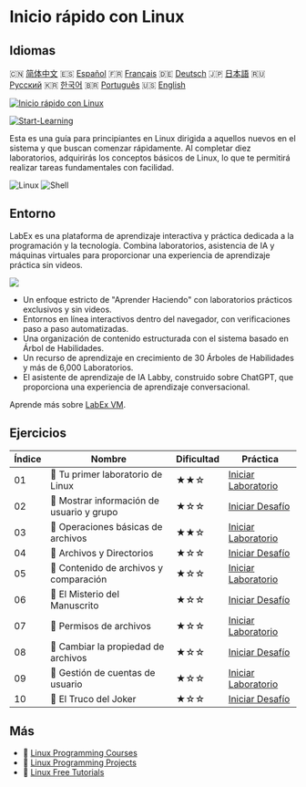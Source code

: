 # Inicio rápido con Linux

## Idiomas

🇨🇳 [简体中文](README_zh.md) 🇪🇸 [Español](README_es.md) 🇫🇷 [Français](README_fr.md) 🇩🇪 [Deutsch](README_de.md) 🇯🇵 [日本語](README_ja.md) 🇷🇺 [Русский](README_ru.md) 🇰🇷 [한국어](README_ko.md) 🇧🇷 [Português](README_pt.md) 🇺🇸 [English](README.md) 

[![Inicio rápido con Linux](https://cover-creator.labex.io/quick-start-with-linux.png?lang=es)](https://labex.io/es/courses/quick-start-with-linux)

[![Start-Learning](https://img.shields.io/badge/Start-Learning-whitesmoke?style=for-the-badge)](https://labex.io/es/courses/quick-start-with-linux)

Esta es una guía para principiantes en Linux dirigida a aquellos nuevos en el sistema y que buscan comenzar rápidamente. Al completar diez laboratorios, adquirirás los conceptos básicos de Linux, lo que te permitirá realizar tareas fundamentales con facilidad.

![Linux](https://img.shields.io/badge/Linux-whitesmoke?style=for-the-badge&logo=linux)
![Shell](https://img.shields.io/badge/Shell-whitesmoke?style=for-the-badge&logo=shell)


## Entorno

LabEx es una plataforma de aprendizaje interactiva y práctica dedicada a la programación y la tecnología. Combina laboratorios, asistencia de IA y máquinas virtuales para proporcionar una experiencia de aprendizaje práctica sin videos.

![](https://tutorial-screenshot.getvm.io/images/vm-1725247253.png)

- Un enfoque estricto de "Aprender Haciendo" con laboratorios prácticos exclusivos y sin videos.
- Entornos en línea interactivos dentro del navegador, con verificaciones paso a paso automatizadas.
- Una organización de contenido estructurada con el sistema basado en Árbol de Habilidades.
- Un recurso de aprendizaje en crecimiento de 30 Árboles de Habilidades y más de 6,000 Laboratorios.
- El asistente de aprendizaje de IA Labby, construido sobre ChatGPT, que proporciona una experiencia de aprendizaje conversacional.

Aprende más sobre [LabEx VM](https://support.labex.io/using-labex/virtual-machine).

## Ejercicios

|   Índice | Nombre                                    | Dificultad   | Práctica                                                                                                                  |
|----------|-------------------------------------------|--------------|---------------------------------------------------------------------------------------------------------------------------|
|       01 | 📖 Tu primer laboratorio de Linux         | ★★☆          | <a target='_blank' href='https://labex.io/es/tutorials/linux-your-first-linux-lab-270253'>Iniciar Laboratorio</a>         |
|       02 | 🎯 Mostrar información de usuario y grupo | ★☆☆          | <a target='_blank' href='https://labex.io/es/tutorials/linux-display-user-and-group-information-8718'>Iniciar Desafío</a> |
|       03 | 📖 Operaciones básicas de archivos        | ★★☆          | <a target='_blank' href='https://labex.io/es/tutorials/linux-basic-files-operations-270248'>Iniciar Laboratorio</a>       |
|       04 | 🎯 Archivos y Directorios                 | ★☆☆          | <a target='_blank' href='https://labex.io/es/tutorials/linux-files-and-directories-270246'>Iniciar Desafío</a>            |
|       05 | 📖 Contenido de archivos y comparación    | ★☆☆          | <a target='_blank' href='https://labex.io/es/tutorials/linux-file-contents-and-comparing-270251'>Iniciar Laboratorio</a>  |
|       06 | 🎯 El Misterio del Manuscrito             | ★☆☆          | <a target='_blank' href='https://labex.io/es/tutorials/linux-the-manuscript-mystery-384742'>Iniciar Desafío</a>           |
|       07 | 📖 Permisos de archivos                   | ★☆☆          | <a target='_blank' href='https://labex.io/es/tutorials/linux-permissions-of-files-270252'>Iniciar Laboratorio</a>         |
|       08 | 🎯 Cambiar la propiedad de archivos       | ★☆☆          | <a target='_blank' href='https://labex.io/es/tutorials/shell-change-file-ownership-270254'>Iniciar Desafío</a>            |
|       09 | 📖 Gestión de cuentas de usuario          | ★☆☆          | <a target='_blank' href='https://labex.io/es/tutorials/linux-user-account-management-49'>Iniciar Laboratorio</a>          |
|       10 | 🎯 El Truco del Joker                     | ★☆☆          | <a target='_blank' href='https://labex.io/es/tutorials/linux-the-joker-s-trick-270247'>Iniciar Desafío</a>                |

## Más

- 🔗 [Linux Programming Courses](https://github.com/labex-labs/awesome-programming-courses)
- 🔗 [Linux Programming Projects](https://github.com/labex-labs/awesome-programming-projects)
- 🔗 [Linux Free Tutorials](https://github.com/labex-labs/linux-free-tutorials)

